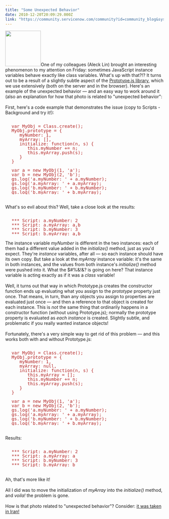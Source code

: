 ```yaml
---
title: "Some Unexpected Behavior"
date: 2010-12-20T20:09:29.000Z
link: "https://community.servicenow.com/community?id=community_blog&sys_id=8edde6e9dbd0dbc01dcaf3231f961976"
---
```

<p><img __jive_id="4968" alt="" class="jive-image" src="limit.png" style="width: auto; height: 113px;" />One of my colleagues (Aleck Lin) brought an interesting phenomenon to my attention on Friday: sometimes JavaScript instance variables behave exactly like class variables. What's up with that?!? It turns out to be a result of a slightly subtle aspect of the <a title="w.prototypejs.org/" href="http://www.prototypejs.org/">Prototype.js library</a>, which we use extensively (both on the server and in the browser). Here's an example of the unexpected behavior — and an easy way to work around it (also an explanation for how that photo is related to "unexpected behavior":<br /><!--break--><br />First, here's a code example that demonstrates the issue (copy to Scripts - Background and try it!):<br /><pre style="margin-left:20px;line-height:1;color:FireBrick;"><br />var MyObj = Class.create();<br />MyObj.prototype = {<br />   myNumber: 1,<br />   myArray: [],<br />   initialize: function(n, s) {<br />      this.myNumber += n;<br />      this.myArray.push(s);<br />   }<br />}<br /><br />var a = new MyObj(1, 'a');<br />var b = new MyObj(2, 'b');<br />gs.log('a.myNumber: ' + a.myNumber);<br />gs.log('a.myArray: ' + a.myArray);<br />gs.log('b.myNumber: ' + b.myNumber);<br />gs.log('b.myArray: ' + b.myArray);</pre><br />What's so evil about this? Well, take a close look at the results:<br /><pre style="margin-left:20px;line-height:1;color:FireBrick;"><br />*** Script: a.myNumber: 2<br />*** Script: a.myArray: a,b<br />*** Script: b.myNumber: 3<br />*** Script: b.myArray: a,b</pre>The instance variable <i>myNumber</i> is different in the two instances: each of them had a different value added in the <i>initialize()</i> method, just as you'd expect. They're <i>instance</i> variables, after all — so each instance should have its own copy. But take a look at the <i>myArray</i> instance variable: it's the same in both instances, and the values from both instance's <i>initialize()</i> method were pushed into it. What the $#%&amp;!&amp;? is going on here? That instance variable is acting exactly as if it was a <i>class</i> variable!<br /><br />Well, it turns out that way in which Prototype.js creates the constructor function ends up evaluating what you assign to the <i>prototype</i> property just once. That means, in turn, than any objects you assign to properties are evaluated just once — and then a reference to that object is created for each instance. This is <i>not</i> the same thing that ordinarily happens in a constructor function (without using Prototype.js); normally the prototype property is evaluated as <i>each instance</i> is created. Slightly subtle, and problematic if you really wanted instance objects!<br /><br />Fortunately, there's a very simple way to get rid of this problem — and this works both with and without Prototype.js:<br /><pre style="margin-left:20px;line-height:1;color:FireBrick;"><br />var MyObj = Class.create();<br />MyObj.prototype = {<br />   myNumber: 1,<br />   myArray: null,<br />   initialize: function(n, s) {<br />      this.myArray = [];<br />      this.myNumber += n;<br />      this.myArray.push(s);<br />   }<br />}<br /><br />var a = new MyObj(1, 'a');<br />var b = new MyObj(2, 'b');<br />gs.log('a.myNumber: ' + a.myNumber);<br />gs.log('a.myArray: ' + a.myArray);<br />gs.log('b.myNumber: ' + b.myNumber);<br />gs.log('b.myArray: ' + b.myArray);</pre><br />Results:<br /><pre style="margin-left:20px;line-height:1;color:FireBrick;"><br />*** Script: a.myNumber: 2<br />*** Script: a.myArray: a<br />*** Script: b.myNumber: 3<br />*** Script: b.myArray: b</pre><br />Ah, that's more like it! <br /><br />All I did was to move the initialization of <i>myArray</i> into the <i>initialize()</i> method, and <i>voila!</i> the problem is gone.<br /><br />How is that photo related to "unexpected behavior"? Consider: <a title="timesblogs.latimes.com/babylonbeyond/2008/12/iran-tis-the-se.html" href="http://latimesblogs.latimes.com/babylonbeyond/2008/12/iran-tis-the-se.html">it was taken in Iran!</a></p>